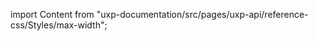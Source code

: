 
import Content from "uxp-documentation/src/pages/uxp-api/reference-css/Styles/max-width";

<Content query="product=photoshop"/>
